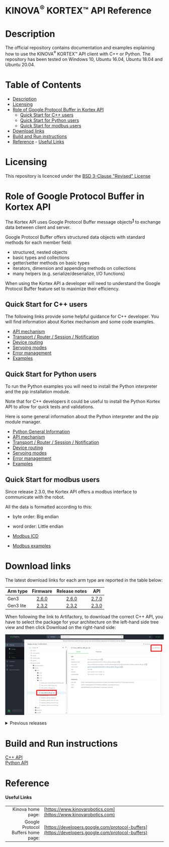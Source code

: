 <!--
* KINOVA (R) KORTEX (TM)
*
* Copyright (c) 2018 Kinova inc. All rights reserved.
*
* This software may be modified and distributed
* under the terms of the BSD 3-Clause license.
*
* Refer to the LICENSE file for details.
*
-->

<h1>KINOVA<sup>®</sup> KORTEX™ API Reference</h1>

<a id="markdown-description" name="description"></a>
# Description

The official repository contains documentation and examples explaining how to use the KINOVA<sup>®</sup> KORTEX™ API client with C++ or Python.
The repository has been tested on Windows 10, Ubuntu 16.04, Ubuntu 18.04 and Ubuntu 20.04.

<h1>Table of Contents</h1>

<!-- TOC -->

- [Description](#description)
- [Licensing](#licensing)
- [Role of Google Protocol Buffer in Kortex API](#role-of-google-protocol-buffer-in-kortex-api)
  - [Quick Start for C++ users](#quick-start-for-c-users)
  - [Quick Start for Python users](#quick-start-for-python-users)
  - [Quick Start for modbus users](#quick-start-for-modbus-users)
- [Download links](#download-links)
- [Build and Run instructions](#build-and-run-instructions)
- [Reference](#reference)
      - [Useful Links](#useful-links)

<!-- /TOC -->

<a id="markdown-licensing" name="licensing"></a>
# Licensing 
This repository is licenced under the [BSD 3-Clause "Revised" License](./LICENSE) 

<a id="markdown-role-of-google-protobuf-in-kortex-api" name="role-of-google-protobuf-in-kortex-api"></a>
# Role of Google Protocol Buffer in Kortex API 

The Kortex API uses Google Protocol Buffer message objects<sup>**[1](#useful-links)**</sup> to exchange data between client and server.  

Google Protocol Buffer offers structured data objects with standard methods for each member field:  
+ structured, nested objects
+ basic types and collections
+ getter/setter methods on basic types
+ iterators, dimension and appending methods on collections
+ many helpers (e.g. serialize/deserialize, I/O functions)
  

When using the Kortex API a developer will need to understand the Google Protocol Buffer feature set to maximize their efficiency.  

<a id="markdown-quick-start-howto-cpp" name="quick-start-howto-cpp"></a>
## Quick Start for C++ users
  The following links provide some helpful guidance for C++ developer. You will find information about Kortex mechanism and some code examples.

+ [API mechanism](./linked_md/cpp_api_mechanism.md)
+ [Transport / Router / Session / Notification](./linked_md/cpp_transport_router_session_notif.md)
+ [Device routing](./linked_md/cpp_device_routing.md)
+ [Servoing modes](./linked_md/cpp_servoing_modes.md)
+ [Error management](./linked_md/cpp_error_management.md)
+ [Examples](./api_cpp/examples/readme.md)

<a id="markdown-quick-start-howto-python" name="quick-start-howto-python"></a>
## Quick Start for Python users

  To run the Python examples you will need to install the Python interpreter and the pip installation module.

  Note that for C++ developers it could be useful to install the Python Kortex API to allow for quick tests and validations.

  Here is some general information about the Python interpreter and the pip module manager.  
  - [Python General Information](./linked_md/python_quick_start.md)
  - [API mechanism](./linked_md/python_api_mechanism.md)
  - [Transport / Router / Session / Notification](./linked_md/python_transport_router_session_notif.md)
  - [Device routing](./linked_md/python_device_routing.md)
  - [Servoing modes](./linked_md/python_servoing_modes.md)
  - [Error management](./linked_md/python_error_management.md)
  - [Examples](./api_python/examples/readme.md)

<a id="markdown-quick-start-howto-modbus" name="quick-start-howto-modbus"></a>
## Quick Start for modbus users
Since release 2.3.0, the Kortex API offers a modbus interface to communicate with the robot.

All the data is formatted according to this:
- byte order: Big endian
- word order: Little endian

- [Modbus ICD](./linked_md/modbus_icd.md)
- [Modbus examples](./modbus/examples/readme.md)



<a id="markdown-api-download-links" name="api-download-links"></a>
# Download links

The latest download links for each arm type are reported in the table below:

| Arm type       | Firmware     | Release notes      | API |
| :------------- | :----------: | :-----------: | :-----------:|
| Gen3 | [2.6.0](https://artifactory.kinovaapps.com/artifactory/generic-public/kortex/gen3/2.6.0/Gen3-2.6.0.swu) | [2.6.0](https://artifactory.kinovaapps.com/artifactory/generic-public/Documentation/Gen3/Technical%20documentation/Release%20notes/EN-eRN-001-Gen3-Ultra-lightweight-robot-release-notes.pdf)    | [2.7.0](https://artifactory.kinovaapps.com/ui/repos/tree/General/generic-local-public/kortex/API/2.7.0)|
| Gen3 lite   | [2.3.2](https://artifactory.kinovaapps.com:443/artifactory/generic-public/kortex/gen3Lite/2.3.2/Gen3-lite-2.3.2.swu) | [2.3.2](https://artifactory.kinovaapps.com:443/artifactory/generic-public/Documentation/Gen3%20lite/Technical%20documentation/Release%20Notes/Gen3_lite_Release_Notes_2_3_2%20-%20R01.pdf) | [2.3.0](https://artifactory.kinovaapps.com/ui/repos/tree/General/generic-public/kortex/API/2.3.0)|

When following the link to Artifactory, to download the correct C++ API, you have to select the package for your architecture on the left-hand side tree view and then click Download on the right-hand side:

 ![Artifactory](./linked_md/artifactory.png)

<details><summary>Previous releases</summary>
<p>
<ul>
<li>
Release 2.5.2 for Gen3: <a href="https://artifactory.kinovaapps.com:443/artifactory/generic-public/kortex/gen3/2.5.2/Gen3-2.5.2.swu">Firmware</a>, <a href="https://artifactory.kinovaapps.com/ui/repos/tree/General/generic-public/kortex/API/2.6.0">Kortex API</a>
</li>
<li>
Release 2.5.0 for Gen3: <a href="https://artifactory.kinovaapps.com:443/artifactory/generic-public/kortex/gen3/2.4.0/Gen3-2.4.0.swu">Firmware</a>, <a href="https://artifactory.kinovaapps.com/ui/repos/tree/General/generic-public/kortex/API/2.5.0">Kortex API</a>
</li>
<li>
Release 2.3.2 for Gen3 lite: <a href="https://artifactory.kinovaapps.com:443/artifactory/generic-public/kortex/gen3Lite/2.3.2/Gen3-lite-2.3.2.swu">Firmware</a>, <a href="https://artifactory.kinovaapps.com/ui/repos/tree/General/generic-public/kortex/API/2.3.0">Kortex API</a>
</li>
<li>
Release 2.3.1 for Gen3 lite: <a href="https://artifactory.kinovaapps.com:443/artifactory/generic-public/kortex/gen3Lite/2.3.1/Gen3-lite-2.3.1.swu">Firmware</a>, <a href="https://artifactory.kinovaapps.com/ui/repos/tree/General/generic-public/kortex/API/2.3.0">Kortex API</a>
</li>
<li>
Release 2.3.0 for Gen3: <a href="https://artifactory.kinovaapps.com:443/artifactory/generic-public/kortex/gen3/2.3.0/Gen3-2.3.0.swu">Firmware</a>, <a href="https://artifactory.kinovaapps.com/ui/repos/tree/General/generic-public/kortex/API/2.3.0">Kortex API</a>
</li>
<li>
Release 2.2.0 for Gen3: <a href="https://artifactory.kinovaapps.com/artifactory/generic-public/kortex/gen3/2.2.0/Gen3-2.2.0.swu">Firmware</a>, <a href="https://artifactory.kinovaapps.com/ui/repos/tree/General/generic-public%2Fkortex%2FAPI%2F2.2.0">Kortex API</a>
</li>
<li>
Release 2.1.1 for Gen3 lite: <a href="https://artifactory.kinovaapps.com/artifactory/generic-local-public/kortex/gen3Lite/2.1.1/Gen3Lite-2.1.1.swu">Firmware</a>, <a href="https://artifactory.kinovaapps.com/artifactory/generic-local-public/kortex/API/2.1.0/kortex_api_2.1.0.zip">Kortex API</a>
</li>
<li>
Release 2.0.1 for Gen3: <a href="https://artifactory.kinovaapps.com/artifactory/generic-public/kortex/gen3/2.0.1/Gen3-2.0.1.swu">Firmware</a>, <a href="https://artifactory.kinovaapps.com/artifactory/generic-local-public/kortex/API/2.0.0/kortex_api_2.0.0.zip">Kortex API</a>
</li>
<li>
Release 2.0.0 for Gen3: <a href="https://artifactory.kinovaapps.com/artifactory/generic-local-public/kortex/gen3/2.0.0/Gen3-2.0.0.swu">Firmware</a>, <a href="https://artifactory.kinovaapps.com/artifactory/generic-local-public/kortex/API/2.0.0/kortex_api_2.0.0.zip">Kortex API</a>
</li>
</ul>
</p>
</details>
<a id="markdown-build-and-run-instructions" name="build-and-run-instructions"></a>

# Build and Run instructions

[C++ API](./api_cpp/examples/readme.md)  
[Python API](./api_python/examples/readme.md) 

<a id="markdown-reference" name="reference"></a>
# Reference
<a id="markdown-useful-links" name="useful-links"></a>
#### Useful Links
|  |  |
| ---: | --- |
| Kinova home page: | [https://www.kinovarobotics.com](https://www.kinovarobotics.com)|
| Google Protocol Buffers home page: | [https://developers.google.com/protocol-buffers](https://developers.google.com/protocol-buffers) |